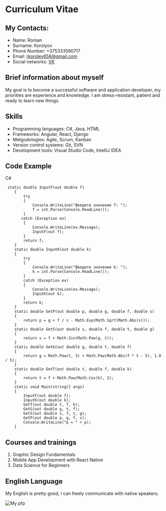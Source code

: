# Curriculum Vitae

## My Contacts:
- Name: Roman
- Surname: Korolyov
- Phone Number: +375333590717
- Email: rkorolev656@gmail.com
- Social networks: [VK](https://vk.com/gothboiclique16)

## Brief information about myself
My goal is to become a successful software and application developer, my priorities are experience and knowledge. I am stress-resistant, patient and ready to learn new things.

## Skills
- Programming languages: C#, Java, HTML
- Frameworks: Angular, React, Django
- Metgodologies: Agile, Scrum, Kanban
- Version control systems: Git, SVN
- Development tools: Visual Studio Code, IntelliJ IDEA

## Code Example

C#
```
 static double InputF(out double f)
    {
        try
        {
            Console.WriteLine("Введите значение f: ");
            f = int.Parse(Console.ReadLine());
        }
       catch (Exception ex)
        {
            Console.WriteLine(ex.Message);
            InputF(out f);
        }
        return f;
    }
    static double InputK(out double k)
    {
        try
        {
            Console.WriteLine("Введите значение k: ");
            k = int.Parse(Console.ReadLine());
        }
        catch (Exception ex)
        {
            Console.WriteLine(ex.Message);
            InputK(out k);
        }
        return k;
    }
    static double GetP(out double p, double g, double f, double s)
    {
        return p = g + f / s - Math.Exp(Math.Sqrt(Math.Abs(s)));
    }
    static double GetS(out double s, double f, double t, double g)
    {
        return s = f + Math.Sin(Math.Pow(g, t)); 
    }
    static double GetG(out double g, double t, double f)
    {
        return g = Math.Pow(t, 3) + Math.Pow(Math.Abs(f * t - 5), 1.0 / 5);
    }
    static double GetT(out double t, double f, double k)
    {
        return t = f + Math.Pow(Math.Cos(k), 2);
    }
    static void Main(string[] args)
    {
        InputF(out double f);
        InputK(out double k);
        GetT(out double t, f, k);
        GetG(out double g, t, f);
        GetS(out double s, f, t, g);
        GetP(out double p, g, f, s);
        Console.WriteLine("p = " + p);
    }
```

## Courses and trainings
1. Graphic Design Fundamentals
2. Mobile App Development with React Native
3. Data Science for Beginners

## English Language
My English is pretty good, i can freely communicate with native speakers.

![My pfp](https://yandex.by/images/search?from=tabbar&img_url=https%3A%2F%2Ffons.pibig.info%2Fuploads%2Fposts%2F2023-06%2F1687181673_fons-pibig-info-p-kot-v-naushnikakh-oboi-pinterest-6.jpg&lr=158&pos=3&rpt=simage&text=кот%20в%20наушниках%20мем](https://yandex.by/images/search?img_url=https%3A%2F%2Fwww.tapeciarnia.pl%2Ftapety%2Fnormalne%2F116737_kotek_muzyka_sluchawki.jpg&lr=158&pos=1&rpt=simage&source=serp&text=кот%20в%20наушниках)https://yandex.by/images/search?img_url=https%3A%2F%2Fwww.tapeciarnia.pl%2Ftapety%2Fnormalne%2F116737_kotek_muzyka_sluchawki.jpg&lr=158&pos=1&rpt=simage&source=serp&text=кот%20в%20наушниках](https://i.ytimg.com/vi/-3rHuUn85VU/maxresdefault.jpg?sqp=-oaymwEmCIAKENAF8quKqQMa8AEB-AH-CYAC0AWKAgwIABABGHIgVShDMA8=&amp;rs=AOn4CLBRQT7o5bbeGmjytfFLDvI64yd4QA)https://i.ytimg.com/vi/-3rHuUn85VU/maxresdefault.jpg?sqp=-oaymwEmCIAKENAF8quKqQMa8AEB-AH-CYAC0AWKAgwIABABGHIgVShDMA8=&amp;rs=AOn4CLBRQT7o5bbeGmjytfFLDvI64yd4QA)


